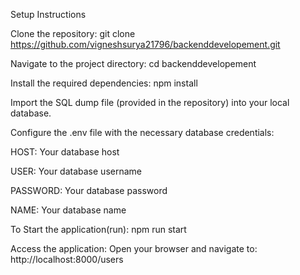 Setup Instructions

Clone the repository:
git clone https://github.com/vigneshsurya21796/backenddevelopement.git

Navigate to the project directory:
cd backenddevelopement

Install the required dependencies:
npm install

Import the SQL dump file (provided in the repository) into your local database.

Configure the .env file with the necessary database credentials:

HOST: Your database host

USER: Your database username

PASSWORD: Your database password

NAME: Your database name

To Start the application(run): npm run start

Access the application:
Open your browser and navigate to:
http://localhost:8000/users
